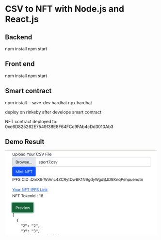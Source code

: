 # CSV to NFT with Node.js and React.js

## Backend
npm install
npm start

## Front end
npm install
npm start

## Smart contract

npm install --save-dev hardhat
npx hardhat

deploy on rinkeby after develope smart contract 

NFT contract deployed to: 0xe6D825262E7549f38E8F64FCc9FAb4cDd3010Ab3

## Demo Result

<img src="demo.png" width="500px" /> 

